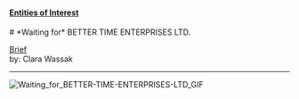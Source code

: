 #### [Entities of Interest](/list.html)
<link rel="stylesheet" type="text/css" href="../../assets/style.css">
# *Waiting for* BETTER TIME ENTERPRISES LTD.

[comment]: &amp;lt;> "Add/Remove information below as you want"
[comment]: &amp;lt;> "Markdown cheatsheet: https://github.com/adam-p/markdown-here/wiki/Markdown-Cheatsheet"
[Brief](Brief.md)  
by: Clara Wassak  

---
[comment]: &amp;lt;> "Add your content here"

![Waiting_for_BETTER-TIME-ENTERPRISES-LTD_GIF](Waiting_for_BETTER-TIME-ENTERPRISES-LTD_GIF.gif)
